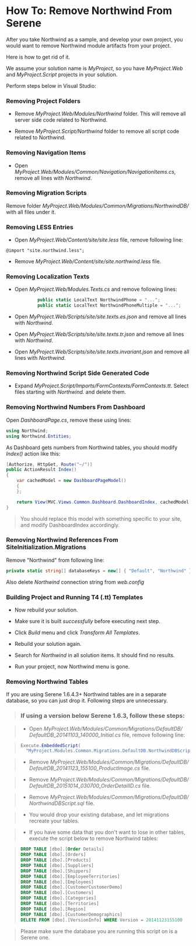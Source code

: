
# How To: Remove Northwind From Serene

After you take Northwind as a sample, and develop your own project, you would want to remove Northwind module artifacts from your project. 

Here is how to get rid of it.

We assume your solution name is *MyProject*, so you have *MyProject.Web* and *MyProject.Script* projects in your solution.

Perform steps below in Visual Studio:


### Removing Project Folders

* Remove *MyProject.Web/Modules/Northwind* folder. This will remove all server side code related to Northwind.

* Remove *MyProject.Script/Northwind* folder to remove all script code related to Northwind.


### Removing Navigation Items

* Open *MyProject.Web/Modules/Common/Navigation/NavigationItems.cs*, remove all lines with *Northwind*.

### Removing Migration Scripts

Remove folder *MyProject.Web/Modules/Common/Migrations/NorthwindDB/* with all files under it.

### Removing LESS Entries 

* Open *MyProject.Web/Content/site/site.less* file, remove following line:
    
```less
@import "site.northwind.less";
```

* Remove *MyProject.Web/Content/site/site.northwind.less* file.


### Removing Localization Texts

* Open *MyProject.Web/Modules.Texts.cs* and remove following lines:

```cs
            public static LocalText NorthwindPhone = "...";
            public static LocalText NorthwindPhoneMultiple = "...";
```

* Open *MyProject.Web/Scripts/site/site.texts.es.json* and remove all lines with *Northwind*.

* Open *MyProject.Web/Scripts/site/site.texts.tr.json* and remove all lines with *Northwind*.

* Open *MyProject.Web/Scripts/site/site.texts.invariant.json* and remove all lines with *Northwind*.


### Removing Northwind Script Side Generated Code

* Expand *MyProject.Script/Imports/FormContexts/FormContexts.tt*. Select files starting with *Northwind.* and delete them.
 
### Removing Northwind Numbers From Dashboard 

Open *DashboardPage.cs*, remove these using lines:

```cs
using Northwind;
using Northwind.Entities;
```

As Dashboard gets numbers from Northwind tables, you should modify *Index()* action like this:

```cs
[Authorize, HttpGet, Route("~/")]
public ActionResult Index()
{
    var cachedModel = new DashboardPageModel()
    {
    };

    return View(MVC.Views.Common.Dashboard.DashboardIndex, cachedModel);
}
```

> You should replace this model with something specific to your site, and modify DashboardIndex accordingly.

### Removing Northwind References From SiteInitialization.Migrations

Remove "Northwind" from following line:

```cs
private static string[] databaseKeys = new[] { "Default", "Northwind" };
```

Also delete *Northwind* connection string from *web.config*

### Building Project and Running T4 (.tt) Templates

* Now rebuild your solution.

* Make sure it is built *successfully* before executing next step.

* Click *Build* menu and click *Transform All Templates*.

* Rebuild your solution again.

* Search for *Northwind* in all solution items. It should find no results.

* Run your project, now Northwind menu is gone.


### Removing Northwind Tables

If you are using Serene 1.6.4.3+ Northwind tables are in a separate database, so you can just drop it. Following steps are unnecessary.


> ### If using a version below Serene 1.6.3, follow these steps:

> * Open *MyProject.Web/Modules/Common/Migrations/DefaultDB/ DefaultDB_20141103_140000_Initial.cs* file, remove following line:


>```cs
> Execute.EmbeddedScript(
>   "MyProject.Modules.Common.Migrations.DefaultDB.NorthwindDBScript.sql");
>```

>* Remove *MyProject.Web/Modules/Common/Migrations/DefaultDB/ DefaultDB_20141123_155100_ProductImage.cs* file.

>* Remove *MyProject.Web/Modules/Common/Migrations/DefaultDB/ DefaultDB_20151014_030700_OrderDetailID.cs* file.

>* Remove *MyProject.Web/Modules/Common/Migrations/DefaultDB/ NorthwindDBScript.sql* file.


> * You would drop your existing database, and let migrations recreate your tables.

> * If you have some data that you don't want to lose in other tables, execute the script below to remove Northwind tables:

>```sql
>DROP TABLE [dbo].[Order Details]
>DROP TABLE [dbo].[Orders]
>DROP TABLE [dbo].[Products]
>DROP TABLE [dbo].[Suppliers]
>DROP TABLE [dbo].[Shippers]
>DROP TABLE [dbo].[EmployeeTerritories]
>DROP TABLE [dbo].[Employees]
>DROP TABLE [dbo].[CustomerCustomerDemo]
>DROP TABLE [dbo].[Customers]
>DROP TABLE [dbo].[Categories]
>DROP TABLE [dbo].[Territories]
>DROP TABLE [dbo].[Region]
>DROP TABLE [dbo].[CustomerDemographics]
>DELETE FROM [dbo].[VersionInfo] WHERE Version = 20141123155100
>```

> Please make sure the database you are running this script on is a Serene one.
